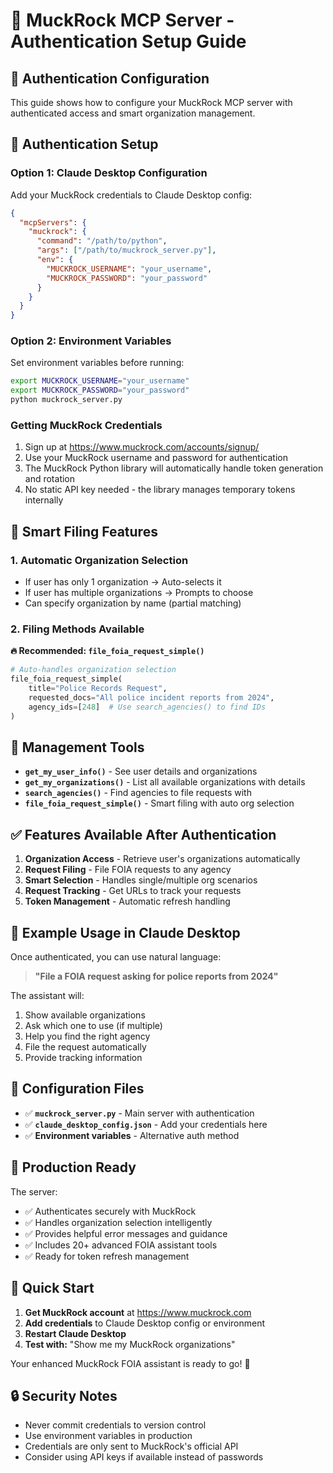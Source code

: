 # 🔐 MuckRock MCP Server - Authentication Setup Guide

## 🎯 Authentication Configuration

This guide shows how to configure your MuckRock MCP server with authenticated access and smart organization management.

## 🔐 Authentication Setup

### Option 1: Claude Desktop Configuration
Add your MuckRock credentials to Claude Desktop config:

```json
{
  "mcpServers": {
    "muckrock": {
      "command": "/path/to/python",
      "args": ["/path/to/muckrock_server.py"],
      "env": {
        "MUCKROCK_USERNAME": "your_username",
        "MUCKROCK_PASSWORD": "your_password"
      }
    }
  }
}
```

### Option 2: Environment Variables
Set environment variables before running:

```bash
export MUCKROCK_USERNAME="your_username"
export MUCKROCK_PASSWORD="your_password"
python muckrock_server.py
```

### Getting MuckRock Credentials
1. Sign up at https://www.muckrock.com/accounts/signup/
2. Use your MuckRock username and password for authentication
3. The MuckRock Python library will automatically handle token generation and rotation
4. No static API key needed - the library manages temporary tokens internally

## 🚀 Smart Filing Features

### **1. Automatic Organization Selection**
- If user has only 1 organization → Auto-selects it
- If user has multiple organizations → Prompts to choose
- Can specify organization by name (partial matching)

### **2. Filing Methods Available**

**🔥 Recommended: `file_foia_request_simple()`**
```python
# Auto-handles organization selection
file_foia_request_simple(
    title="Police Records Request",
    requested_docs="All police incident reports from 2024",
    agency_ids=[248]  # Use search_agencies() to find IDs
)
```

## 🔧 Management Tools

- **`get_my_user_info()`** - See user details and organizations
- **`get_my_organizations()`** - List all available organizations with details
- **`search_agencies()`** - Find agencies to file requests with
- **`file_foia_request_simple()`** - Smart filing with auto org selection

## ✅ Features Available After Authentication

1. **Organization Access** - Retrieve user's organizations automatically
2. **Request Filing** - File FOIA requests to any agency
3. **Smart Selection** - Handles single/multiple org scenarios  
4. **Request Tracking** - Get URLs to track your requests
5. **Token Management** - Automatic refresh handling

## 🎯 Example Usage in Claude Desktop

Once authenticated, you can use natural language:

> **"File a FOIA request asking for police reports from 2024"**

The assistant will:
1. Show available organizations
2. Ask which one to use (if multiple)
3. Help you find the right agency
4. File the request automatically
5. Provide tracking information

## 📁 Configuration Files

- ✅ **`muckrock_server.py`** - Main server with authentication
- ✅ **`claude_desktop_config.json`** - Add your credentials here
- ✅ **Environment variables** - Alternative auth method

## 🔄 Production Ready

The server:
- ✅ Authenticates securely with MuckRock
- ✅ Handles organization selection intelligently  
- ✅ Provides helpful error messages and guidance
- ✅ Includes 20+ advanced FOIA assistant tools
- ✅ Ready for token refresh management

## 🚀 Quick Start

1. **Get MuckRock account** at https://www.muckrock.com
2. **Add credentials** to Claude Desktop config or environment
3. **Restart Claude Desktop** 
4. **Test with:** "Show me my MuckRock organizations"

Your enhanced MuckRock FOIA assistant is ready to go! 🎉

## 🔒 Security Notes

- Never commit credentials to version control
- Use environment variables in production
- Credentials are only sent to MuckRock's official API
- Consider using API keys if available instead of passwords